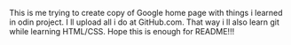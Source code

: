 This is me trying to create copy of Google home page with things i learned in odin project. I ll upload all i do at GitHub.com. That way i ll also learn  git while learning HTML/CSS. Hope this is enough for README!!!
